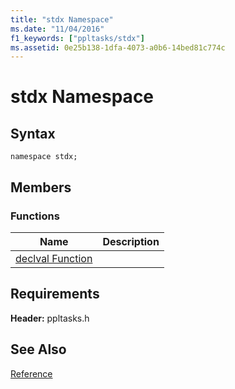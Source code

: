 ```yaml
---
title: "stdx Namespace"
ms.date: "11/04/2016"
f1_keywords: ["ppltasks/stdx"]
ms.assetid: 0e25b138-1dfa-4073-a0b6-14bed81c774c
---
```

# stdx Namespace

## Syntax

```
namespace stdx;
```

## Members

### Functions

|Name|Description|
|----------|-----------------|
|[declval Function](declval-function.md)||

## Requirements

**Header:** ppltasks.h

## See Also

[Reference](reference-concurrency-runtime.md)

